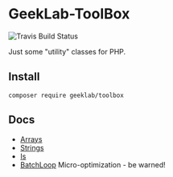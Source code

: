 # GeekLab-ToolBox
![Travis Build Status](https://travis-ci.com/ellisgl/GeekLab-ToolBox.svg?branch=master)

Just some "utility" classes for PHP.


## Install
`composer require geeklab/toolbox`

## Docs
* [Arrays](docs/Arrays.md)
* [Strings](docs/Strings.md)
* [Is](docs/Is.md)
* [BatchLoop](docs/BatchLoop.md) Micro-optimization - be warned!

